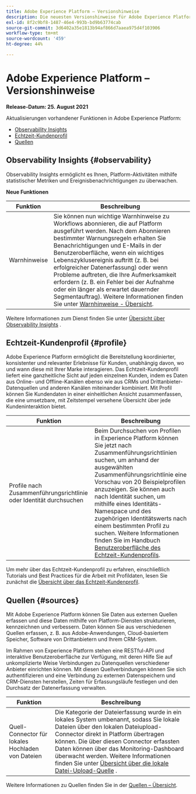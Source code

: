 ```yaml
---
title: Adobe Experience Platform – Versionshinweise
description: Die neuesten Versionshinweise für Adobe Experience Platform.
exl-id: 8f2c9bf8-1487-46e4-993b-bd9b63774cab
source-git-commit: 3d6402a35e1813b94af866d7aaea975d4f103906
workflow-type: tm+mt
source-wordcount: '459'
ht-degree: 44%

---
```



# Adobe Experience Platform – Versionshinweise

**Release-Datum: 25. August 2021**

Aktualisierungen vorhandener Funktionen in Adobe Experience Platform:

- [Observability Insights](#observability)
- [Echtzeit-Kundenprofil](#profile)
- [Quellen](#sources)

## Observability Insights {#observability}

Observability Insights ermöglicht es Ihnen, Platform-Aktivitäten mithilfe statistischer Metriken und Ereignisbenachrichtigungen zu überwachen.

**Neue Funktionen**

| Funktion | Beschreibung |
| --- | --- |
| Warnhinweise | Sie können nun wichtige Warnhinweise zu Workflows abonnieren, die auf Platform ausgeführt werden. Nach dem Abonnieren bestimmter Warnungsregeln erhalten Sie Benachrichtigungen und E-Mails in der Benutzeroberfläche, wenn ein wichtiges Lebenszyklusereignis auftritt (z. B. bei erfolgreicher Datenerfassung) oder wenn Probleme auftreten, die Ihre Aufmerksamkeit erfordern (z. B. ein Fehler bei der Aufnahme oder ein länger als erwartet dauernder Segmentauftrag). Weitere Informationen finden Sie unter [Warnhinweise - Übersicht](../../observability/alerts/overview.md). |

Weitere Informationen zum Dienst finden Sie unter [Übersicht über Observability Insights](../../observability/home.md) .

## Echtzeit-Kundenprofil {#profile}

Adobe Experience Platform ermöglicht die Bereitstellung koordinierter, konsistenter und relevanter Erlebnisse für Kunden, unabhängig davon, wo und wann diese mit Ihrer Marke interagieren. Das Echtzeit-Kundenprofil liefert eine ganzheitliche Sicht auf jeden einzelnen Kunden, indem es Daten aus Online- und Offline-Kanälen ebenso wie aus CRMs und Drittanbieter-Datenquellen und anderen Kanälen miteinander kombiniert. Mit Profil können Sie Kundendaten in einer einheitlichen Ansicht zusammenfassen, die eine umsetzbare, mit Zeitstempel versehene Übersicht über jede Kundeninteraktion bietet.

| Funktion | Beschreibung |
| ------- | ----------- |
| Profile nach Zusammenführungsrichtlinie oder Identität durchsuchen | Beim Durchsuchen von Profilen in Experience Platform können Sie jetzt nach Zusammenführungsrichtlinien suchen, um anhand der ausgewählten Zusammenführungsrichtlinie eine Vorschau von 20 Beispielprofilen anzuzeigen. Sie können auch nach Identität suchen, um mithilfe eines Identitäts-Namespace und des zugehörigen Identitätswerts nach einem bestimmten Profil zu suchen. Weitere Informationen finden Sie im Handbuch [Benutzeroberfläche des Echtzeit-Kundenprofils](../../profile/ui/user-guide.md). |

Um mehr über das Echtzeit-Kundenprofil zu erfahren, einschließlich Tutorials und Best Practices für die Arbeit mit Profildaten, lesen Sie zunächst die [Übersicht über das Echtzeit-Kundenprofil](../../profile/home.md).

## Quellen {#sources}

Mit Adobe Experience Platform können Sie Daten aus externen Quellen erfassen und diese Daten mithilfe von Platform-Diensten strukturieren, kennzeichnen und verbessern. Daten können Sie aus verschiedenen Quellen erfassen, z. B. aus Adobe-Anwendungen, Cloud-basiertem Speicher, Software von Drittanbietern und Ihrem CRM-System.

Im Rahmen von Experience Platform stehen eine RESTful-API und interaktive Benutzeroberfläche zur Verfügung, mit deren Hilfe Sie auf unkomplizierte Weise Verbindungen zu Datenquellen verschiedener Anbieter einrichten können. Mit diesen Quellverbindungen können Sie sich authentifizieren und eine Verbindung zu externen Datenspeichern und CRM-Diensten herstellen, Zeiten für Erfassungsläufe festlegen und den Durchsatz der Datenerfassung verwalten.

| Funktion | Beschreibung |
| ------- | ----------- |
| Quell-Connector für lokales Hochladen von Dateien | Die Kategorie der Dateierfassung wurde in ein lokales System umbenannt, sodass Sie lokale Dateien über den lokalen Dateiupload-Connector direkt in Platform übertragen können. Die über diesen Connector erfassten Daten können über das Monitoring-Dashboard überwacht werden. Weitere Informationen finden Sie unter [Übersicht über die lokale Datei-Upload-Quelle](../../sources/connectors/local-system/local-file-upload.md) . |

Weitere Informationen zu Quellen finden Sie in der [Quellen – Übersicht](../../sources/home.md).
